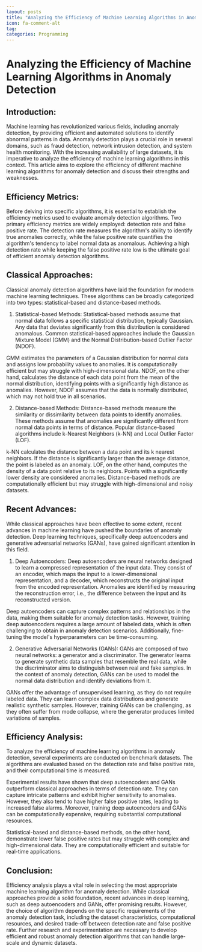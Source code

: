 ```yaml
---
layout: posts
title: "Analyzing the Efficiency of Machine Learning Algorithms in Anomaly Detection"
icon: fa-comment-alt
tag:      
categories: Programming
---
```



# Analyzing the Efficiency of Machine Learning Algorithms in Anomaly Detection

## Introduction:
Machine learning has revolutionized various fields, including anomaly detection, by providing efficient and automated solutions to identify abnormal patterns in data. Anomaly detection plays a crucial role in several domains, such as fraud detection, network intrusion detection, and system health monitoring. With the increasing availability of large datasets, it is imperative to analyze the efficiency of machine learning algorithms in this context. This article aims to explore the efficiency of different machine learning algorithms for anomaly detection and discuss their strengths and weaknesses.

## Efficiency Metrics:
Before delving into specific algorithms, it is essential to establish the efficiency metrics used to evaluate anomaly detection algorithms. Two primary efficiency metrics are widely employed: detection rate and false positive rate. The detection rate measures the algorithm's ability to identify true anomalies correctly, while the false positive rate quantifies the algorithm's tendency to label normal data as anomalous. Achieving a high detection rate while keeping the false positive rate low is the ultimate goal of efficient anomaly detection algorithms.

## Classical Approaches:
Classical anomaly detection algorithms have laid the foundation for modern machine learning techniques. These algorithms can be broadly categorized into two types: statistical-based and distance-based methods.

1. Statistical-based Methods:
Statistical-based methods assume that normal data follows a specific statistical distribution, typically Gaussian. Any data that deviates significantly from this distribution is considered anomalous. Common statistical-based approaches include the Gaussian Mixture Model (GMM) and the Normal Distribution-based Outlier Factor (NDOF).

GMM estimates the parameters of a Gaussian distribution for normal data and assigns low probability values to anomalies. It is computationally efficient but may struggle with high-dimensional data. NDOF, on the other hand, calculates the distance of each data point from the mean of the normal distribution, identifying points with a significantly high distance as anomalies. However, NDOF assumes that the data is normally distributed, which may not hold true in all scenarios.

2. Distance-based Methods:
Distance-based methods measure the similarity or dissimilarity between data points to identify anomalies. These methods assume that anomalies are significantly different from normal data points in terms of distance. Popular distance-based algorithms include k-Nearest Neighbors (k-NN) and Local Outlier Factor (LOF).

k-NN calculates the distance between a data point and its k nearest neighbors. If the distance is significantly larger than the average distance, the point is labeled as an anomaly. LOF, on the other hand, computes the density of a data point relative to its neighbors. Points with a significantly lower density are considered anomalies. Distance-based methods are computationally efficient but may struggle with high-dimensional and noisy datasets.

## Recent Advances:
While classical approaches have been effective to some extent, recent advances in machine learning have pushed the boundaries of anomaly detection. Deep learning techniques, specifically deep autoencoders and generative adversarial networks (GANs), have gained significant attention in this field.

1. Deep Autoencoders:
Deep autoencoders are neural networks designed to learn a compressed representation of the input data. They consist of an encoder, which maps the input to a lower-dimensional representation, and a decoder, which reconstructs the original input from the encoded representation. Anomalies are identified by measuring the reconstruction error, i.e., the difference between the input and its reconstructed version.

Deep autoencoders can capture complex patterns and relationships in the data, making them suitable for anomaly detection tasks. However, training deep autoencoders requires a large amount of labeled data, which is often challenging to obtain in anomaly detection scenarios. Additionally, fine-tuning the model's hyperparameters can be time-consuming.

2. Generative Adversarial Networks (GANs):
GANs are composed of two neural networks: a generator and a discriminator. The generator learns to generate synthetic data samples that resemble the real data, while the discriminator aims to distinguish between real and fake samples. In the context of anomaly detection, GANs can be used to model the normal data distribution and identify deviations from it.

GANs offer the advantage of unsupervised learning, as they do not require labeled data. They can learn complex data distributions and generate realistic synthetic samples. However, training GANs can be challenging, as they often suffer from mode collapse, where the generator produces limited variations of samples.

## Efficiency Analysis:
To analyze the efficiency of machine learning algorithms in anomaly detection, several experiments are conducted on benchmark datasets. The algorithms are evaluated based on the detection rate and false positive rate, and their computational time is measured.

Experimental results have shown that deep autoencoders and GANs outperform classical approaches in terms of detection rate. They can capture intricate patterns and exhibit higher sensitivity to anomalies. However, they also tend to have higher false positive rates, leading to increased false alarms. Moreover, training deep autoencoders and GANs can be computationally expensive, requiring substantial computational resources.

Statistical-based and distance-based methods, on the other hand, demonstrate lower false positive rates but may struggle with complex and high-dimensional data. They are computationally efficient and suitable for real-time applications.

## Conclusion:
Efficiency analysis plays a vital role in selecting the most appropriate machine learning algorithm for anomaly detection. While classical approaches provide a solid foundation, recent advances in deep learning, such as deep autoencoders and GANs, offer promising results. However, the choice of algorithm depends on the specific requirements of the anomaly detection task, including the dataset characteristics, computational resources, and desired trade-off between detection rate and false positive rate. Further research and experimentation are necessary to develop efficient and robust anomaly detection algorithms that can handle large-scale and dynamic datasets.